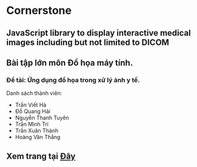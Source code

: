 # Cornerstone
## JavaScript library to display interactive medical images including but not limited to DICOM
## Bài tập lớn môn Đồ họa máy tính.
### Đề tài: Ứng dụng đồ họa trong xử lý ảnh y tế.
Danh sách thành viên:
* Trần Viết Hà
* Đỗ Quang Hải
* Nguyễn Thanh Tuyên
* Trần Minh Trí
* Trần Xuân Thành
* Hoàng Văn Thắng
## Xem trang tại [Đây](https://quanghaido.github.io/cornerstone-project/src/)
